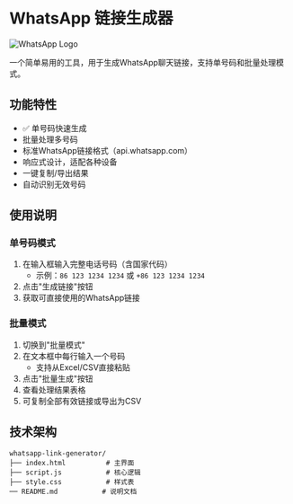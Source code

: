 # WhatsApp 链接生成器

![WhatsApp Logo](https://upload.wikimedia.org/wikipedia/commons/6/6b/WhatsApp.svg)

一个简单易用的工具，用于生成WhatsApp聊天链接，支持单号码和批量处理模式。

## 功能特性

- ✅ 单号码快速生成
-  批量处理多号码
-  标准WhatsApp链接格式（api.whatsapp.com）
-  响应式设计，适配各种设备
-  一键复制/导出结果
-  自动识别无效号码

## 使用说明

### 单号码模式
1. 在输入框输入完整电话号码（含国家代码）
   - 示例：`86 123 1234 1234` 或 `+86 123 1234 1234`
2. 点击"生成链接"按钮
3. 获取可直接使用的WhatsApp链接

### 批量模式
1. 切换到"批量模式"
2. 在文本框中每行输入一个号码
   - 支持从Excel/CSV直接粘贴
3. 点击"批量生成"按钮
4. 查看处理结果表格
5. 可复制全部有效链接或导出为CSV

## 技术架构

```plaintext
whatsapp-link-generator/
├── index.html          # 主界面
├── script.js           # 核心逻辑
├── style.css           # 样式表
── README.md           # 说明文档
